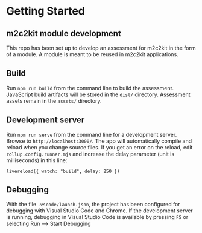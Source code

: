 # Getting Started

## m2c2kit module development

This repo has been set up to develop an assessment for m2c2kit in the form of a module. A module is meant to be reused in m2c2kit applications.

## Build

Run `npm run build` from the command line to build the assessment. JavaScript build artifacts will be stored in the `dist/` directory. Assessment assets remain in the `assets/` directory.

## Development server

Run `npm run serve` from the command line for a development server. Browse to `http://localhost:3000/`. The app will automatically compile and reload when you change source files. If you get an error on the reload, edit `rollup.config.runner.mjs` and increase the delay parameter (unit is milliseconds) in this line:

    livereload({ watch: "build", delay: 250 })

## Debugging

With the file `.vscode/launch.json`, the project has been configured for debugging with Visual Studio Code and Chrome. If the development server is running, debugging in Visual Studio Code is available by pressing `F5` or selecting Run --> Start Debugging
